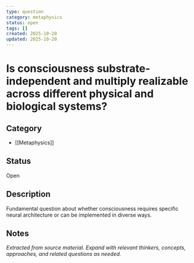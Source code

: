 ```yaml
---
type: question
category: metaphysics
status: open
tags: []
created: 2025-10-20
updated: 2025-10-20
---
```


# Is consciousness substrate-independent and multiply realizable across different physical and biological systems?

## Category

- [[Metaphysics]]

## Status

Open

## Description

Fundamental question about whether consciousness requires specific neural architecture or can be implemented in diverse ways.

## Notes

*Extracted from source material. Expand with relevant thinkers, concepts, approaches, and related questions as needed.*

